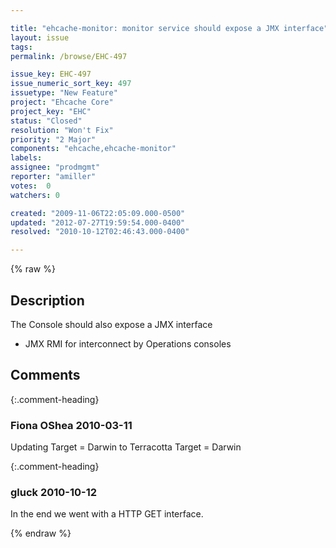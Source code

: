 ```yaml
---

title: "ehcache-monitor: monitor service should expose a JMX interface"
layout: issue
tags: 
permalink: /browse/EHC-497

issue_key: EHC-497
issue_numeric_sort_key: 497
issuetype: "New Feature"
project: "Ehcache Core"
project_key: "EHC"
status: "Closed"
resolution: "Won't Fix"
priority: "2 Major"
components: "ehcache,ehcache-monitor"
labels: 
assignee: "prodmgmt"
reporter: "amiller"
votes:  0
watchers: 0

created: "2009-11-06T22:05:09.000-0500"
updated: "2012-07-27T19:59:54.000-0400"
resolved: "2010-10-12T02:46:43.000-0400"

---
```




{% raw %}



## Description

<div markdown="1" class="description">

The Console should also expose a JMX interface 
- JMX RMI for interconnect by Operations consoles

</div>

## Comments


{:.comment-heading}
### **Fiona OShea** <span class="date">2010-03-11</span>

<div markdown="1" class="comment">

Updating Target = Darwin to Terracotta Target = Darwin

</div>


{:.comment-heading}
### **gluck** <span class="date">2010-10-12</span>

<div markdown="1" class="comment">

In the end we went with a HTTP GET interface.

</div>



{% endraw %}
